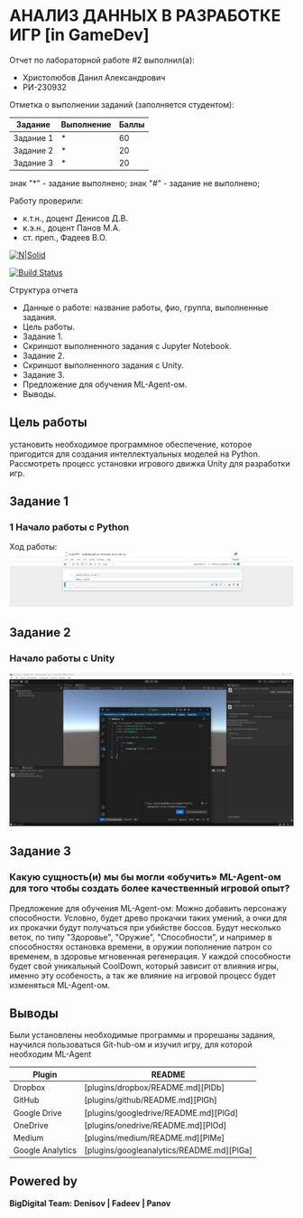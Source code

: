 # АНАЛИЗ ДАННЫХ В РАЗРАБОТКЕ ИГР [in GameDev]
Отчет по лабораторной работе #2 выполнил(а):
- Христолюбов Данил Александрович
- РИ-230932

Отметка о выполнении заданий (заполняется студентом):

| Задание | Выполнение | Баллы |
| ------ | ------ | ------ |
| Задание 1 | * | 60 |
| Задание 2 | * | 20 |
| Задание 3 | * | 20 |

знак "*" - задание выполнено; знак "#" - задание не выполнено;

Работу проверили:
- к.т.н., доцент Денисов Д.В.
- к.э.н., доцент Панов М.А.
- ст. преп., Фадеев В.О.

[![N|Solid](https://cldup.com/dTxpPi9lDf.thumb.png)](https://nodesource.com/products/nsolid)

[![Build Status](https://travis-ci.org/joemccann/dillinger.svg?branch=master)](https://travis-ci.org/joemccann/dillinger)

Структура отчета

- Данные о работе: название работы, фио, группа, выполненные задания.
- Цель работы.
- Задание 1.
- Скриншот выполненного задания с Jupyter Notebook.
- Задание 2.
- Скриншот выполненного задания с Unity.
- Задание 3.
- Предложение для обучения ML-Agent-ом.
- Выводы.

## Цель работы
установить необходимое программное обеспечение, которое пригодится для создания интеллектуальных моделей на Python. Рассмотреть процесс установки игрового движка Unity для разработки игр.
## Задание 1
### 1 Начало работы с Python
Ход работы:
![JupyterNotebook](https://github.com/splitxd/bigDigital/blob/main/Jupyter.png)


## Задание 2
### Начало работы с Unity

![Image alt](https://github.com/splitxd/bigDigital/blob/main/Unity.png)

## Задание 3
### Какую сущность(и) мы бы могли «обучить» ML-Agent-ом для того чтобы создать более качественный игровой опыт?

Предложение для обучения ML-Agent-ом: Можно добавить персонажу способности.
Условно, будет древо прокачки таких умений, а очки для их прокачки будут получаться при убийстве боссов.
Будут несколько веток, по типу "Здоровье", "Оружие", "Способности", и например в способностях остановка времени, в оружии 
пополнение патрон со временем, в здоровье мгновенная регенерация.
У каждой способности будет свой уникальный CoolDown, который зависит от влияния игры, именно эту особеность, а так же 
влияние на игровой процесс будет изменяться ML-Agent-ом.

## Выводы

Были установлены необходимые программы и прорешаны задания, научился пользоваться Git-hub-ом и изучил игру, для которой необходим ML-Agent

| Plugin | README |
| ------ | ------ |
| Dropbox | [plugins/dropbox/README.md][PlDb] |
| GitHub | [plugins/github/README.md][PlGh] |
| Google Drive | [plugins/googledrive/README.md][PlGd] |
| OneDrive | [plugins/onedrive/README.md][PlOd] |
| Medium | [plugins/medium/README.md][PlMe] |
| Google Analytics | [plugins/googleanalytics/README.md][PlGa] |

## Powered by

**BigDigital Team: Denisov | Fadeev | Panov**
